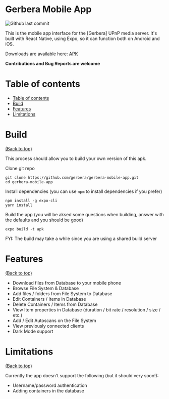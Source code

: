 <!-- Add banner here -->

<!-- omit in toc -->
# Gerbera Mobile App

<!-- Add buttons here -->
![Github last commit](https://img.shields.io/github/last-commit/gerbera/gerbera-mobile-app)

<!-- Describe your project in brief -->

<!-- The project title should be self explanotory and try not to make it a mouthful. (Although exceptions exist- **awesome-readme-writing-guide-for-open-source-projects** - would have been a cool name)

Add a cover/banner image for your README. **Why?** Because it easily **grabs people's attention** and it **looks cool**(*duh!obviously!*).

The best dimensions for the banner is **1280x650px**. You could also use this for social preview of your repo.

I personally use [**Canva**](https://www.canva.com/) for creating the banner images. All the basic stuff is **free**(*you won't need the pro version in most cases*).

There are endless badges that you could use in your projects. And they do depend on the project. Some of the ones that I commonly use in every projects are given below. 

I use [**Shields IO**](https://shields.io/) for making badges. It is a simple and easy to use tool that you can use for almost all your badge cravings. -->

<!-- Some badges that you could use -->

<!-- ![GitHub release (latest by date including pre-releases)](https://img.shields.io/github/v/release/navendu-pottekkat/awesome-readme?include_prereleases)
: This badge shows the version of the current release.

![GitHub last commit](https://img.shields.io/github/last-commit/navendu-pottekkat/awesome-readme)
: I think it is self-explanatory. This gives people an idea about how the project is being maintained.

![GitHub issues](https://img.shields.io/github/issues-raw/navendu-pottekkat/awesome-readme)
: This is a dynamic badge from [**Shields IO**](https://shields.io/) that tracks issues in your project and gets updated automatically. It gives the user an idea about the issues and they can just click the badge to view the issues.

![GitHub pull requests](https://img.shields.io/github/issues-pr/navendu-pottekkat/awesome-readme)
: This is also a dynamic badge that tracks pull requests. This notifies the maintainers of the project when a new pull request comes.

![GitHub All Releases](https://img.shields.io/github/downloads/navendu-pottekkat/awesome-readme/total): If you are not like me and your project gets a lot of downloads(*I envy you*) then you should have a badge that shows the number of downloads! This lets others know how **Awesome** your project is and is worth contributing to.

![GitHub](https://img.shields.io/github/license/navendu-pottekkat/awesome-readme)
: This shows what kind of open-source license your project uses. This is good idea as it lets people know how they can use your project for themselves.

![Tweet](https://img.shields.io/twitter/url?style=flat-square&logo=twitter&url=https%3A%2F%2Fnavendu.me%2Fnsfw-filter%2Findex.html): This is not essential but it is a cool way to let others know about your project! Clicking this button automatically opens twitter and writes a tweet about your project and link to it. All the user has to do is to click tweet. Isn't that neat? -->

This is the mobile app interface for the [Gerbera] UPnP media server. It's built with React Native, using Expo, so it can function both on Android and iOS.

Downloads are available here: [APK](https://storage.googleapis.com/gh-assets/gerbera-861b92c363074151a2b8b524acc811bf-signed.apk)

**Contributions and Bug Reports are welcome**

<!-- # Screenshots -->

# Table of contents

- [Table of contents](#table-of-contents)
- [Build](#build)
- [Features](#features)
- [Limitations](#limitations)


# Build
[(Back to top)](#table-of-contents)

This process should allow you to build your own version of this apk.

Clone git repo

```
git clone https://github.com/gerbera/gerbera-mobile-app.git
cd gerbera-mobile-app
```

Install dependencies
(you can use `npm` to install dependencies if you prefer)
```
npm install -g expo-cli
yarn install
```

Build the app
(you will be aksed some questions when building, answer with the defaults and you should be good)
```
expo build -t apk
```

FYI: The build may take a while since you are using a shared build server

# Features
[(Back to top)](#table-of-contents)

* Download files from Database to your mobile phone
* Browse File System & Database
* Add files / folders from File System to Database
* Edit Containers / Items in Database
* Delete Containers / Items from Database
* View Item properties in Database (duration / bit rate / resolution / size / etc.)
* Add / Edit Autoscans on the File System
* View previously connected clients
* Dark Mode support

# Limitations
[(Back to top)](#table-of-contents)

Currently the app doesn't support the following (but it should very soon!):

* Username/password authentication
* Adding containers in the database

<!-- Add the footer here -->

<!-- ![Footer](https://github.com/navendu-pottekkat/awesome-readme/blob/master/fooooooter.png) -->
